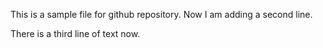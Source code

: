 This is a sample file for github repository. Now I am adding a second line.

There is a third line of text now.
